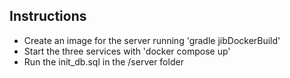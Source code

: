 ## Instructions

- Create an image for the server running 'gradle jibDockerBuild'
- Start the three services with 'docker compose up'
- Run the init_db.sql in the /server folder